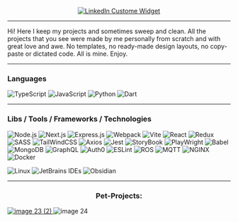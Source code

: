 
<p align="center">
 <a href="https://www.linkedin.com/in/ivan-kostin-limarkdl/">
          <img src="https://github.com/limarkdl/limarkdl/assets/116545670/7ab937b1-3b0f-4e87-9ee1-1b71f82946ed"       alt="LinkedIn Custome Widget"
           >
        </a>
</p>



---
Hi! Here I keep my projects and sometimes sweep and clean. All the projects that you see were made by me personally from scratch and with great love and awe. No templates, no ready-made design layouts, no copy-paste or dictated code. All is mine. Enjoy.

---


### Languages

![TypeScript](https://github.com/limarkdl/limarkdl/assets/116545670/e1f30fd4-70d6-45b9-86c7-4108cbe682f8)
![JavaScript](https://github.com/limarkdl/limarkdl/assets/116545670/0c0ae1d4-5171-4bc4-9673-e8e27dfea8e6)
![Python](https://github.com/limarkdl/limarkdl/assets/116545670/773a6feb-1f12-4358-9e65-6494ef56921c)
![Dart](https://github.com/limarkdl/limarkdl/assets/116545670/438088d4-2876-48e4-8784-f8dfa06898fa)

<!-- ![Kotlin](https://github.com/limarkdl/limarkdl/assets/116545670/590d002a-8211-4179-8023-571f2a67a2d9) -->

---

### Libs / Tools / Frameworks / Technologies

![Node.js](https://github.com/limarkdl/limarkdl/assets/116545670/56d2871f-94e0-4a3c-a75f-691d13b75481)
![Next.js](https://github.com/limarkdl/limarkdl/assets/116545670/d522ad97-1bc0-4b4a-aeec-1f84b0cd5294)
![Express.js](https://github.com/limarkdl/limarkdl/assets/116545670/c6207e64-2a6b-492f-8bdc-72d973167ce0)
![Webpack](https://github.com/limarkdl/limarkdl/assets/116545670/d7b06941-4b32-4619-8c90-2405bac0e818)
![Vite](https://github.com/limarkdl/limarkdl/assets/116545670/31609c11-51e8-4e2f-8147-176e19a0090e)
![React](https://github.com/limarkdl/limarkdl/assets/116545670/6eab8e12-f2e9-4d63-8b38-3d3fcddea491)
![Redux](https://github.com/limarkdl/limarkdl/assets/116545670/82483c3a-4f43-4250-8d86-e6d5c966386f)
![SASS](https://github.com/limarkdl/limarkdl/assets/116545670/147932cc-4b47-40a8-b093-de66759afe6a)
![TailWindCSS](https://github.com/limarkdl/limarkdl/assets/116545670/0ec7e29c-3256-4057-895f-e2771c6447ed)
![Axios](https://github.com/limarkdl/limarkdl/assets/116545670/86edcbe2-5549-4af2-b67b-e74806f29cdb)
![Jest](https://github.com/limarkdl/limarkdl/assets/116545670/50cb0a76-b23f-4820-9e2d-36aa8879c007)
![StoryBook](https://github.com/limarkdl/limarkdl/assets/116545670/83cc7f36-a042-49ac-94f8-f108d00fa6f0)
![PlayWright](https://github.com/limarkdl/limarkdl/assets/116545670/fdd0c1d0-bc1e-4b9e-8998-badbf6af7ae8)
![Babel](https://github.com/limarkdl/limarkdl/assets/116545670/81b3e7d6-99b3-4a18-a882-baa8c6ced9e3)
![MongoDB](https://github.com/limarkdl/limarkdl/assets/116545670/ec16ffeb-b89b-4b77-baad-3d040f7ce6cc)
![GraphQL](https://github.com/limarkdl/limarkdl/assets/116545670/28b2c166-b48f-4262-9bd4-1cfc34973729)
![Auth0](https://github.com/limarkdl/limarkdl/assets/116545670/616887e4-6e64-41f7-bcce-2a94e967f9b3)
![ESLint](https://github.com/limarkdl/limarkdl/assets/116545670/e3f5ff0b-ee99-45bd-8423-982be4a93e13)
![ROS](https://github.com/limarkdl/limarkdl/assets/116545670/3949c39a-5eaa-4684-9d09-48d2604f0462)
![MQTT](https://github.com/limarkdl/limarkdl/assets/116545670/98e66a0a-8b24-4b9d-8f61-22bce0251454)
![NGINX](https://github.com/limarkdl/limarkdl/assets/116545670/d6bbd673-c6e4-48e7-ae17-7167fa1feabf)
![Docker](https://github.com/limarkdl/limarkdl/assets/116545670/b45fa711-7db5-4b07-8c22-c8eed13e0749)



![Linux](https://github.com/limarkdl/limarkdl/assets/116545670/e916bc36-994b-48a5-bd80-132edf0d8575)
![JetBrains IDEs](https://github.com/limarkdl/limarkdl/assets/116545670/7bd0d35c-3030-4737-9f5f-5121e805c76a)
![Obsidian](https://github.com/limarkdl/limarkdl/assets/116545670/3f51e961-b7d2-437a-be1f-046050f6e057)

---

<h3 align="center">Pet-Projects:</h3>


[![image 23 (2)](https://github.com/limarkdl/limarkdl/assets/116545670/657f730a-44e7-4d5c-ad61-ef6d732a9187)
](https://github.com/limarkdl/next-gym-fullstack)
![image 24](https://github.com/limarkdl/limarkdl/assets/116545670/f626def7-6049-4755-9b83-269d0b4de513)



